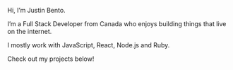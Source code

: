 Hi, I’m Justin Bento.

I’m a Full Stack Developer from Canada who enjoys building things that live on the internet.

I mostly work with JavaScript, React, Node.js and Ruby.

Check out my projects below!
